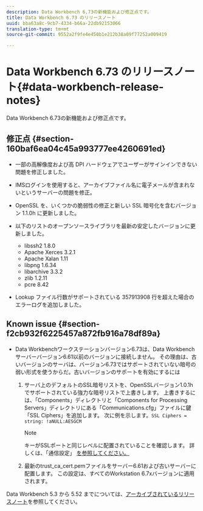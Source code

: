 ```yaml
---
description: Data Workbench 6.73の新機能および修正点です。
title: Data Workbench 6.73 のリリースノート
uuid: bba63a8c-9cb7-4334-b66a-22db92153066
translation-type: tm+mt
source-git-commit: 9552a2f9fe4e450b1e212b38a09f77252a009419

---
```



# Data Workbench 6.73 のリリースノート{#data-workbench-release-notes}

Data Workbench 6.73の新機能および修正点です。

## 修正点 {#section-160baf6ea04c45a993777ee4260691ed}

* 一部の高解像度および高 DPI ハードウェアでユーザーがサインインできない問題を修正しました。
* IMSログインを使用すると、アーカイブファイル名に電子メールが含まれないというサーバーの問題を修正。
* OpenSSL を、いくつかの脆弱性の修正と新しい SSL 暗号化を含むバージョン 1.1.0h に更新しました。
* 以下のリストのオープンソースライブラリを最新の安定したバージョンに更新しました。

   * libssh2 1.8.0
   * Apache Xerces 3.2.1
   * Apache Xalan 1.11
   * libpng 1.6.34
   * libarchive 3.3.2
   * zlib 1.2.11
   * pcre 8.42

* Lookup ファイル行数がサポートされている 357913908 行を超えた場合のエラーログを追加しました。

## Known issue {#section-f2cb932f6225457a872fb916a78df89a}

* Data Workbenchワークステーションバージョン6.73は、Data Workbenchサーバーバージョン6.61以前のバージョンに接続しません。 その理由は、古いバージョンのサーバは、バージョン6.73ではサポートされていない暗号の弱い形式を使うからだ。古いバージョンのサポートを有効にするには

   1. サーバ上のデフォルトのSSL暗号リストを、OpenSSLバージョン1.0.1hでサポートされている強力な暗号リストで上書きします。 上書きするには、「Components」ディレクトリと「Components for Processing Servers」ディレクトリにある「Communications.cfg」ファイルに鍵「SSL Ciphers」を追加します。 次に例を示します。`SSL Ciphers = string: !aNULL:AESGCM`

      >[!NOTE]
      >
      >キーがSSLポートと同じレベルに配置されていることを確認します。 詳しくは、「通信設定」 [を参照してください。](https://docs.adobe.com/content/help/en/data-workbench/using/server-admin-install/config-settings/c-comm-cfg-stgs.html)

   1. 最新のtrust_ca_cert.pemファイルをサーバー6.61および古いサーバーに配置します。 この設定は、すべてのWorkstation 6.7xバージョンに適用されます。

Data Workbench 5.3 から 5.52 までについては、[アーカイブされているリリースノート](https://docs.adobe.com/content/help/en/data-workbench/using/release-notes/release-notes.html)を参照してください。
